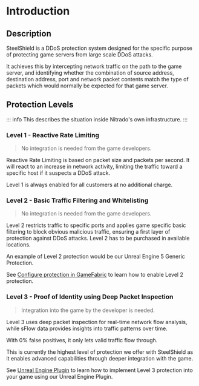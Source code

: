 # Introduction

## Description

SteelShield is a DDoS protection system designed for the specific purpose of protecting game servers from large scale DDoS attacks. 

It achieves this by intercepting network traffic on the path to the game server, and identifying whether the combination of source address, destination address, port and network packet contents match the type of packets which would normally be expected for that game server.

## Protection Levels

::: info
This describes the situation inside Nitrado's own infrastructure.
:::

### Level 1 - Reactive Rate Limiting

> No integration is needed from the game developers.

Reactive Rate Limiting is based on packet size and packets per second. It will react to an increase in network activity, limiting the traffic toward a specific host if it suspects a DDoS attack.

Level 1 is always enabled for all customers at no additional charge.

### Level 2 - Basic Traffic Filtering and Whitelisting

> No integration is needed from the game developers.

Level 2 restricts traffic to specific ports and applies game specific basic filtering to block obvious malicious traffic, ensuring a first layer of protection against DDoS attacks. Level 2 has to be purchased in available locations.

An example of Level 2 protection would be our Unreal Engine 5 Generic Protection.


See [Configure protection in GameFabric](/steelshield/gamefabric/gamefabric) to learn how to enable Level 2 protection.

### Level 3 - Proof of Identity using Deep Packet Inspection

> Integration into the game by the developer is needed.

Level 3 uses deep packet inspection for real-time network flow analysis, while sFlow data provides insights into traffic patterns over time.

With 0% false positives, it only lets valid traffic flow through.

This is currently the highest level of protection we offer with SteelShield as it enables advanced capabilities through deeper integration with the game.

See [Unreal Engine Plugin](/steelshield/unreal-engine-plugin/using-the-plugin) to learn how to implement Level 3 protection into your game using our Unreal Engine Plugin.
